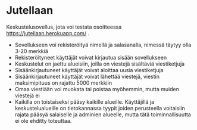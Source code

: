 # Jutellaan
Keskustelusovellus, jota voi testata osoitteessa  https://jutellaan.herokuapp.com/ .

- Sovellukseen voi rekisteröityä nimellä ja salasanalla, nimessä täytyy olla 3-20 merkkiä
- Rekisteröityneet käyttäjät voivat kirjautua sisään sovellukseen
- Keskustelut on jaettu alueisiin, joilla on viestejä sisältäviä viestiketjuja
- Sisäänkirjautuneet käyttäjät voivat aloittaa uusia viestiketjuja
- Sisäänkirjautuneet käyttäjät voivat lähettää viestejä, viestin maksimipituus on rajattu 5000 merkkiin
- Omaa viestiään voi muokata tai poistaa myöhemmin, mutta muiden viestejä ei
- Kaikilla on toistaiseksi pääsy kaikille alueille. Käyttäjillä ja keskustelualueille on tietokannassa tyypit joiden perusteella voitaisiin rajata pääsyä salaiselle ja adminien alueelle, mutta tätä toiminnallisuutta ei ole ehditty toteuttaa.



